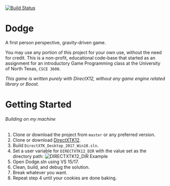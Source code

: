 
[![Build Status](https://travis-ci.com/itsmistad/Dodge.svg?branch=master)](https://travis-ci.com/itsmistad/Dodge)
# Dodge
A first person perspective, gravity-driven game.

You may use any portion of this project for your own use, without the need for credit.
This is a non-profit, educational code-base that started as an assignment for an introductory Game Programming class at the University of North Texas, `CSCE 3600`.

_This game is written purely with DirectX12, without any game engine related library or Boost._

# Getting Started
###### Building on my machine
1. Clone or download the project from `master` or any preferred version.
2. Clone or download [DirectXTK12](https://github.com/Microsoft/DirectXTK12).
3. Build `DirectXTK_Desktop_2017_Win10.sln`.
4. Set a user variable for `DIRECTXTK12_DIR` with the value set as the directory path: ![DIRECTXTK12_DIR Example](http://cdn.mistad.net/662358.png)
2. Open Dodge.sln using VS 15/17.
3. Clean, build, and debug the solution.
4. Break whatever you want.
5. Repeat step 4 until your cookies are done baking.
